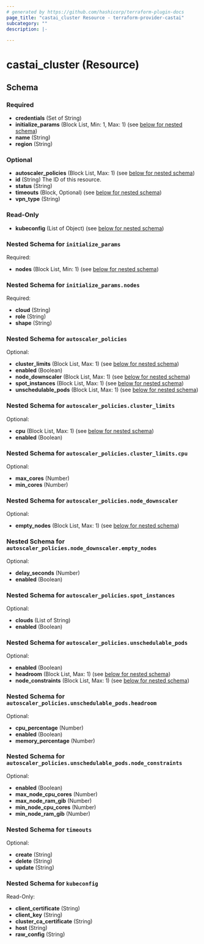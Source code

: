 ```yaml
---
# generated by https://github.com/hashicorp/terraform-plugin-docs
page_title: "castai_cluster Resource - terraform-provider-castai"
subcategory: ""
description: |-
  
---
```


# castai_cluster (Resource)





<!-- schema generated by tfplugindocs -->
## Schema

### Required

- **credentials** (Set of String)
- **initialize_params** (Block List, Min: 1, Max: 1) (see [below for nested schema](#nestedblock--initialize_params))
- **name** (String)
- **region** (String)

### Optional

- **autoscaler_policies** (Block List, Max: 1) (see [below for nested schema](#nestedblock--autoscaler_policies))
- **id** (String) The ID of this resource.
- **status** (String)
- **timeouts** (Block, Optional) (see [below for nested schema](#nestedblock--timeouts))
- **vpn_type** (String)

### Read-Only

- **kubeconfig** (List of Object) (see [below for nested schema](#nestedatt--kubeconfig))

<a id="nestedblock--initialize_params"></a>
### Nested Schema for `initialize_params`

Required:

- **nodes** (Block List, Min: 1) (see [below for nested schema](#nestedblock--initialize_params--nodes))

<a id="nestedblock--initialize_params--nodes"></a>
### Nested Schema for `initialize_params.nodes`

Required:

- **cloud** (String)
- **role** (String)
- **shape** (String)



<a id="nestedblock--autoscaler_policies"></a>
### Nested Schema for `autoscaler_policies`

Optional:

- **cluster_limits** (Block List, Max: 1) (see [below for nested schema](#nestedblock--autoscaler_policies--cluster_limits))
- **enabled** (Boolean)
- **node_downscaler** (Block List, Max: 1) (see [below for nested schema](#nestedblock--autoscaler_policies--node_downscaler))
- **spot_instances** (Block List, Max: 1) (see [below for nested schema](#nestedblock--autoscaler_policies--spot_instances))
- **unschedulable_pods** (Block List, Max: 1) (see [below for nested schema](#nestedblock--autoscaler_policies--unschedulable_pods))

<a id="nestedblock--autoscaler_policies--cluster_limits"></a>
### Nested Schema for `autoscaler_policies.cluster_limits`

Optional:

- **cpu** (Block List, Max: 1) (see [below for nested schema](#nestedblock--autoscaler_policies--cluster_limits--cpu))
- **enabled** (Boolean)

<a id="nestedblock--autoscaler_policies--cluster_limits--cpu"></a>
### Nested Schema for `autoscaler_policies.cluster_limits.cpu`

Optional:

- **max_cores** (Number)
- **min_cores** (Number)



<a id="nestedblock--autoscaler_policies--node_downscaler"></a>
### Nested Schema for `autoscaler_policies.node_downscaler`

Optional:

- **empty_nodes** (Block List, Max: 1) (see [below for nested schema](#nestedblock--autoscaler_policies--node_downscaler--empty_nodes))

<a id="nestedblock--autoscaler_policies--node_downscaler--empty_nodes"></a>
### Nested Schema for `autoscaler_policies.node_downscaler.empty_nodes`

Optional:

- **delay_seconds** (Number)
- **enabled** (Boolean)



<a id="nestedblock--autoscaler_policies--spot_instances"></a>
### Nested Schema for `autoscaler_policies.spot_instances`

Optional:

- **clouds** (List of String)
- **enabled** (Boolean)


<a id="nestedblock--autoscaler_policies--unschedulable_pods"></a>
### Nested Schema for `autoscaler_policies.unschedulable_pods`

Optional:

- **enabled** (Boolean)
- **headroom** (Block List, Max: 1) (see [below for nested schema](#nestedblock--autoscaler_policies--unschedulable_pods--headroom))
- **node_constraints** (Block List, Max: 1) (see [below for nested schema](#nestedblock--autoscaler_policies--unschedulable_pods--node_constraints))

<a id="nestedblock--autoscaler_policies--unschedulable_pods--headroom"></a>
### Nested Schema for `autoscaler_policies.unschedulable_pods.headroom`

Optional:

- **cpu_percentage** (Number)
- **enabled** (Boolean)
- **memory_percentage** (Number)


<a id="nestedblock--autoscaler_policies--unschedulable_pods--node_constraints"></a>
### Nested Schema for `autoscaler_policies.unschedulable_pods.node_constraints`

Optional:

- **enabled** (Boolean)
- **max_node_cpu_cores** (Number)
- **max_node_ram_gib** (Number)
- **min_node_cpu_cores** (Number)
- **min_node_ram_gib** (Number)




<a id="nestedblock--timeouts"></a>
### Nested Schema for `timeouts`

Optional:

- **create** (String)
- **delete** (String)
- **update** (String)


<a id="nestedatt--kubeconfig"></a>
### Nested Schema for `kubeconfig`

Read-Only:

- **client_certificate** (String)
- **client_key** (String)
- **cluster_ca_certificate** (String)
- **host** (String)
- **raw_config** (String)


